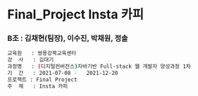 # Final_Project Insta 카피
### B조 : 김채현(팀장), 이수진, 박채원, 정솔


```bash
교육원   : 쌍용강북교육센타
강  사   : 김대기
과정명   : (디지털컨버전스)자바기반 Full-stack 웹 개발자 양성과정 1차
기  간   : 2021-07-08 -	2021-12-20
프로젝트 : Final Project
주  제   : Insta 카피
```
